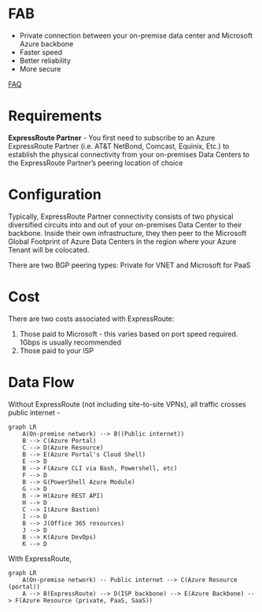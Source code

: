 # FAB 
- Private connection between your on-premise data center and Microsoft Azure backbone
- Faster speed
- Better reliability
- More secure

[FAQ](https://docs.microsoft.com/en-us/azure/expressroute/expressroute-faqs)

# Requirements
**ExpressRoute Partner** - You first need to subscribe to an Azure ExpressRoute Partner (i.e.
AT&T NetBond, Comcast, Equinix, Etc.) to establish the physical connectivity from your on-premises
Data Centers to the ExpressRoute Partner’s peering location of choice

# Configuration
Typically, ExpressRoute Partner connectivity consists of two physical diversified circuits into and out of
your on-premises Data Center to their backbone. Inside their own infrastructure, they then peer to the Microsoft Global
Footprint of Azure Data Centers in the region where your Azure Tenant will be colocated.

There are two BGP peering types: Private for VNET and Microsoft for PaaS

# Cost
There are two costs associated with ExpressRoute:
1. Those paid to Microsoft - this varies based on port speed required. 1Gbps is usually recommended
1. Those paid to your ISP

# Data Flow
Without ExpressRoute (not including site-to-site VPNs), all traffic crosses public internet - 
```mermaid
graph LR
    A(On-premise network) --> B((Public internet))
    B --> C(Azure Portal)
    C --> D(Azure Resource)
    B --> E(Azure Portal's Cloud Shell)
    E --> D
    B --> F(Azure CLI via Bash, Powershell, etc)
    F --> D
    B --> G(PowerShell Azure Module)
    G --> D
    B --> H(Azure REST API)
    H --> D
    C --> I(Azure Bastion)
    I --> D
    B --> J(Office 365 resources)
    J --> D
    B --> K(Azure DevOps)
    K --> D
```    

With ExpressRoute, 
```mermaid
graph LR
    A(On-premise network) -- Public internet --> C(Azure Resource (portal))
    A --> B(ExpressRoute) --> D(ISP backbone) --> E(Azure Backbone) --> F(Azure Resource (private, PaaS, SaaS))
```    
